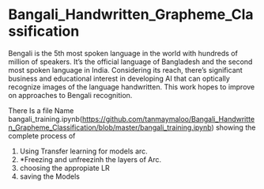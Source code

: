 # Bangali_Handwritten_Grapheme_Classification
Bengali is the 5th most spoken language in the world with hundreds of million of speakers. It’s the official language of Bangladesh and the second most spoken language in India. Considering its reach, there’s significant business and educational interest in developing AI that can optically recognize images of the language handwritten. This work hopes to improve on approaches to Bengali recognition.

There Is a file Name bangali_training.ipynb(https://github.com/tanmaymaloo/Bangali_Handwritten_Grapheme_Classification/blob/master/bangali_training.ipynb) showing the complete process of 
1. Using Transfer learning for models arc.
2. *Freezing and unfreezinh the layers of Arc.
3. choosing the appropiate LR
4. saving the Models

